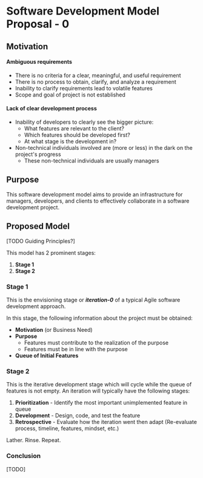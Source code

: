 Software Development Model Proposal - 0
=======================================
## Motivation

#### Ambiguous requirements

* There is no criteria for a clear, meaningful, and useful requirement
* There is no process to obtain, clarify, and analyze a requirement
* Inability to clarify requirements lead to volatile features
* Scope and goal of project is not established

#### Lack of clear development process
* Inability of developers to clearly see the bigger picture:
    *    What features are relevant to the client?
    *    Which features should be developed first?
    *    At what stage is the development in?
* Non-technical individuals involved are (more or less) in the dark on the project's progress
    *    These non-technical individuals are usually managers


## Purpose
This software development model aims to provide an infrastructure for managers, developers, and clients to effectively collaborate in a software development project.


## Proposed Model

[TODO Guiding Principles?]

This model has 2 prominent stages:

1. **Stage 1**
2. **Stage 2**


### Stage 1
This is the envisioning stage or ***iteration-0*** of a typical Agile software development approach.

In this stage, the following information about the project must be obtained:

* **Motivation** (or Business Need)
* **Purpose**
    * Features must contribute to the realization of the purpose
    * Features must be in line with the purpose
* **Queue of Initial Features**


### Stage 2
This is the iterative development stage which will cycle while the queue of features is not empty. An iteration will typically have the following stages:

1. **Prioritization** - Identify the most important unimplemented feature in queue
2. **Development** - Design, code, and test the feature
3. **Retrospective** - Evaluate how the iteration went then adapt (Re-evaluate process, timeline, features, mindset, etc.)

Lather. Rinse. Repeat.


### Conclusion
[TODO]



